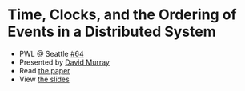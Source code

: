 # Time, Clocks, and the Ordering of Events in a Distributed System

- PWL @ Seattle [#64](https://www.meetup.com/Papers-We-Love-Seattle/events/rbfqfrybcnbcb/)
- Presented by [David Murray](https://twitter.com/fernomac)
- Read [the paper](http://research.microsoft.com/en-us/um/people/lamport/pubs/time-clocks.pdf)
- View [the slides](https://github.com/papers-we-love/seattle/blob/master/time-and-clocks/time-and-clocks.pdf)
